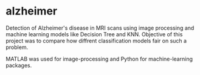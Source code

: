 # alzheimer

Detection of Alzheimer's disease in MRI scans using image processing and machine learning models like Decision Tree and KNN.
Objective of this project was to compare how diffrent classification models fair on such a problem.

MATLAB was used for image-processing and Python for machine-learning packages.
